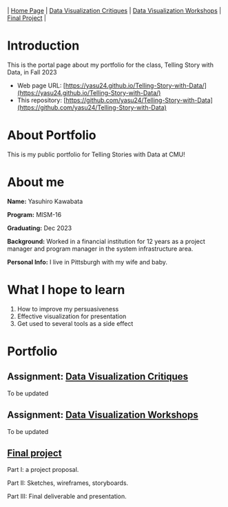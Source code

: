 | [Home Page](https://yasu24.github.io/Telling-Story-with-Data/) | [Data Visualization Critiques](data-visualization-critiques.md) | [Data Visualization Workshops](data-visualization-workshops.md) | [Final Project](final-project.md) |

# Introduction
This is the portal page about my portfolio for the class, Telling Story with Data, in Fall 2023

- Web page URL: [https://yasu24.github.io/Telling-Story-with-Data/](https://yasu24.github.io/Telling-Story-with-Data/)
- This repository: [https://github.com/yasu24/Telling-Story-with-Data](https://github.com/yasu24/Telling-Story-with-Data)

# About Portfolio
This is my public portfolio for Telling Stories with Data at CMU!  

# About me
**Name:**       Yasuhiro Kawabata

**Program:**    MISM-16

**Graduating:** Dec 2023

**Background:** Worked in a financial institution for 12 years as a project manager and program manager in the system infrastructure area.

**Personal Info:** I live in Pittsburgh with my wife and baby.

# What I hope to learn

1. How to improve my persuasiveness
2. Effective visualization for presentation
3. Get used to several tools as a side effect

# Portfolio

## Assignment: [Data Visualization Critiques](data-visualization-critiques) 
To be updated

## Assignment: [Data Visualization Workshops](data-visualization-workshops) 
To be updated

## [Final project](final-project)
Part I: a project proposal.

Part II: Sketches, wireframes, storyboards.

Part III: Final deliverable and presentation.
